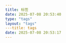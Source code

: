 ```yaml
---
title: 标签
date: 2025-07-08 20:53:40
type: "tags"
layout: "tags"
---title: tags
date: 2025-07-08 20:53:17
---
```

